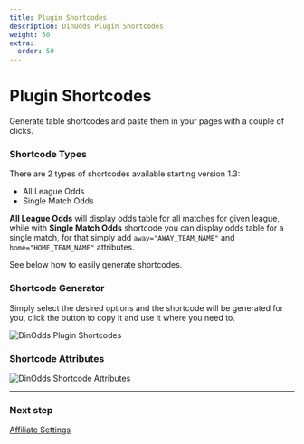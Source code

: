 ```yaml
---
title: Plugin Shortcodes
description: DinOdds Plugin Shortcodes
weight: 50
extra:
  order: 50
---
```


# Plugin Shortcodes

Generate table shortcodes and paste them in your pages with a couple of clicks.

### Shortcode Types

There are 2 types of shortcodes available starting version 1.3:

- All League Odds
- Single Match Odds

**All League Odds** will display odds table for all matches for given league, while with **Single Match Odds** shortcode you can display odds table for a single match, for that simply add `away="AWAY_TEAM_NAME"` and `home="HOME_TEAM_NAME"` attributes.

See below how to easily generate shortcodes.

### Shortcode Generator

Simply select the desired options and the shortcode will be generated for you, click the button to copy it and use it where you need to.

![DinOdds Plugin Shortcodes](https://media.dinomatic.com/images/docs/dinodds/plugin-shortcode.jpg)

### Shortcode Attributes

![DinOdds Shortcode Attributes](https://media.dinomatic.com/images/docs/dinodds/shortcode-attributes.jpg)

---

### Next step

[Affiliate Settings](/docs/dinodds/affiliate-settings/)
